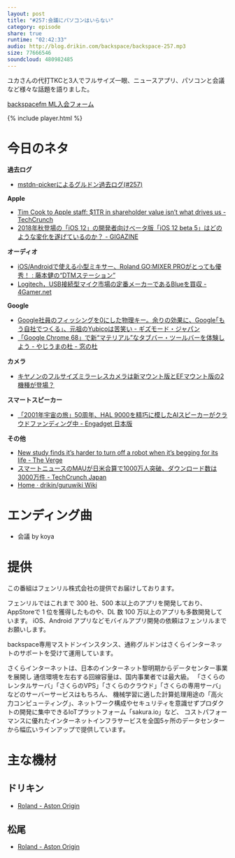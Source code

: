 ```yaml
---
layout: post
title: "#257:会議にパソコンはいらない"
category: episode
share: true
runtime: "02:42:33"
audio: http://blog.drikin.com/backspace/backspace-257.mp3
size: 77666546
soundcloud: 480982485
---
```


ユカさんの代打TKCと3人でフルサイズ一眼、ニュースアプリ、パソコンと会議など様々な話題を語りました。

[backspacefm ML入会フォーム](http://backspace.us11.list-manage.com/subscribe?u=09c933bd3997c1d16dbed156a&id=84b6529b91)

{% include player.html %}

# 今日のネタ
**過去ログ**
* [mstdn-pickerによるグルドン過去ログ(#257)](https://rbtnn.github.io/mstdn-picker/?instance=mstdn.guru&since_id=100489999357994103&max_id=100490646779686516)

**Apple**
* [Tim Cook to Apple staff: $1TR in shareholder value isn’t what drives us - TechCrunch](https://techcrunch.com/2018/08/03/tim-cook-to-apple-staff-1tr-in-shareholder-value-isnt-what-drives-us/?sr_share=twitter&amp;utm_source=tctwreshare)
* [2018年秋登場の「iOS 12」の開発者向けべータ版「iOS 12 beta 5」はどのような変化を遂げているのか？ - GIGAZINE](https://gigazine.net/news/20180801-ios-12-beta-5-features/)

**オーディオ**
* [iOS/Androidで使える小型ミキサー、Roland GO:MIXER PROがとっても優秀！ : 藤本健の“DTMステーション”](http://www.dtmstation.com/archives/52017155.html)
* [Logitech，USB接続型マイク市場の定番メーカーであるBlueを買収 - 4Gamer.net](https://www.4gamer.net/games/023/G002336/20180731075/)

**Google**
* [Google社員のフィッシングを0にした物理キー。余りの効果に、Google｢もう自社でつくる｣、元祖のYubicoは苦笑い - ギズモード・ジャパン](https://www.gizmodo.jp/2018/08/google-employees-secret-to-never-getting-phished-is-using-physical-security-keys.html)
* [「Google Chrome 68」で新“マテリアル”なタブバー・ツールバーを体験しよう - やじうまの杜 - 窓の杜](https://forest.watch.impress.co.jp/docs/serial/yajiuma/1135306.html)

**カメラ**
* [キヤノンのフルサイズミラーレスカメラは新マウント版とEFマウント版の2機種が登場？](http://digicame-info.com/2018/08/post-1087.html)

**スマートスピーカー**
* [「2001年宇宙の旅」50周年、HAL 9000を精巧に模したAIスピーカーがクラウドファンディング中 - Engadget 日本版](https://japanese.engadget.com/2018/08/02/2001-50-hal-9000-ai/)

**その他**
* [New study finds it’s harder to turn off a robot when it’s begging for its life - The Verge](https://www.theverge.com/2018/8/2/17642868/robots-turn-off-beg-not-to-empathy-media-equation)
* [スマートニュースのMAUが日米合算で1000万人突破、ダウンロード数は3000万件 \- TechCrunch Japan](https://jp.techcrunch.com/2018/07/17/smartnews-mau-10m/)
* [Home · drikin/guruwiki Wiki](https://github.com/drikin/guruwiki/wiki)

# エンディング曲
* 会議 by koya

# 提供

この番組はフェンリル株式会社の提供でお届けしております。

フェンリルではこれまで 300 社、500 本以上のアプリを開発しており、AppStoreで 1 位を獲得したものや、DL 数 100 万以上のアプリも多数開発しています。
iOS、Android アプリなどモバイルアプリ開発の依頼はフェンリルまでお願いします。

backspace専用マストドンインスタンス、通称グルドンはさくらインターネットのサポートを受けて運用しています。

さくらインターネットは、日本のインターネット黎明期からデータセンター事業を展開し
通信環境を左右する回線容量は、国内事業者では最大級。
「さくらのレンタルサーバ」「さくらのVPS」「さくらのクラウド」「さくらの専用サーバ」などのサーバーサービスはもちろん、
機械学習に適した計算処理用途の「高火力コンピューティング」、ネットワーク構成やセキュリティを意識せずプロダクトの開発に集中できるIoTプラットフォーム「sakura.io」など、
コストパフォーマンスに優れたインターネットインフラサービスを全国5ヶ所のデータセンターから幅広いラインアップで提供しています。

# 主な機材

## ドリキン
* [Roland - Aston Origin](http://amzn.asia/1OwAZ0w)

## 松尾
* [Roland - Aston Origin](http://amzn.asia/1OwAZ0w)
